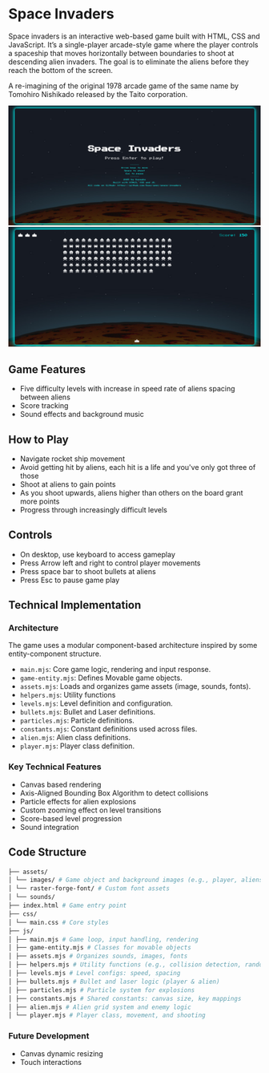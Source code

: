 # Space Invaders
Space invaders is an interactive web-based game built with HTML, CSS and JavaScript.  It’s a single-player arcade-style game where the player controls a spaceship that moves horizontally between boundaries to shoot at descending alien invaders. The goal is to eliminate the aliens before they reach the bottom of the screen.

A re-imagining of the original 1978 arcade game of the same name by Tomohiro Nishikado released by the Taito corporation.

![Space Invaders Screenshot](./assets/images/screenshots/space-invaders-screenshot.jpeg)
![Space Invaders Gameplay](./assets/images/screenshots/space-invaders-gameplay.jpeg)

## Game Features

- Five difficulty levels with increase in speed rate of aliens spacing between aliens
- Score tracking
- Sound effects and background music

## How to Play

- Navigate rocket ship movement
- Avoid getting hit by aliens, each hit is a life and you've only got three of those
- Shoot at aliens to gain points
- As you shoot upwards, aliens higher than others on the board grant more points
- Progress through increasingly difficult levels


## Controls
- On desktop, use keyboard to access gameplay
- Press Arrow left and right to control player movements
- Press space bar to shoot bullets at aliens
- Press Esc to pause game play


## Technical Implementation

### Architecture

The game uses a modular component-based architecture inspired by some entity-component structure. 

- `main.mjs`: Core game logic, rendering and input response.
- `game-entity.mjs`: Defines Movable game objects.
- `assets.mjs`: Loads and organizes game assets (image, sounds, fonts).
- `helpers.mjs`: Utility functions
- `levels.mjs`: Level definition and configuration.
- `bullets.mjs`: Bullet and Laser definitions.
- `particles.mjs`: Particle definitions.
- `constants.mjs`: Constant definitions used across files.
- `alien.mjs`: Alien class definitions.
- `player.mjs`: Player class definition.

### Key Technical Features
- Canvas based rendering
- Axis-Aligned Bounding Box Algorithm to detect collisions
- Particle effects for alien explosions
- Custom zooming effect on level transitions
- Score-based level progression
- Sound integration


## Code Structure
```bash
├── assets/  
│ └── images/ # Game object and background images (e.g., player, aliens...)  
│ └── raster-forge-font/ # Custom font assets  
│ └── sounds/
├── index.html # Game entry point
├── css/
│ └── main.css # Core styles
├── js/  
│ ├── main.mjs # Game loop, input handling, rendering  
│ ├── game-entity.mjs # Classes for movable objects  
│ ├── assets.mjs # Organizes sounds, images, fonts  
│ ├── helpers.mjs # Utility functions (e.g., collision detection, randomizers...)  
│ ├── levels.mjs # Level configs: speed, spacing  
│ ├── bullets.mjs # Bullet and laser logic (player & alien)  
│ ├── particles.mjs # Particle system for explosions  
│ ├── constants.mjs # Shared constants: canvas size, key mappings  
│ ├── alien.mjs # Alien grid system and enemy logic  
│ └── player.mjs # Player class, movement, and shooting
```

### Future Development
- Canvas dynamic resizing
- Touch interactions